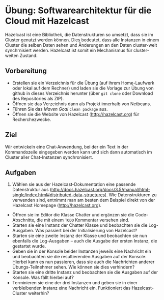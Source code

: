 # Übung: Softwarearchitektur für die Cloud mit Hazelcast
Hazelcast ist eine Bibliothek, die Datenstrukturen so umsetzt, dass sie im Cluster
genutzt werden können. Dies bedeutet, dass alle Instanzen in einem Cluster die selben Daten sehen und Änderungen an den Daten cluster-weit synchrnisiert werden. Hazelcast ist somit ein Mechanismus für cluster-weiten Zustand.  

## Vorbereitung
* Erstellen sie ein Verzeichnis für die Übung (auf ihrem Home-Laufwerk oder lokal auf dem Rechner) und laden sie die Vorlage zur Übung von github in dieses Verzeichnis herunter (über `git clone` oder Download des Repositories als ZIP).
* Öffnen sie das Verzeichnis dann als Projekt innerhalb von Netbeans.
* Führen Sie das *Maven Goal* `clean package` aus.
* Öffnen sie die Website von Hazelcast (http://hazelcast.org) für Recherchezwecke.

## Ziel
Wir entwickeln eine Chat-Anwendung, bei der ein Text in der Kommandozeile eingegeben werden kann und sich dann automatisch im Cluster aller Chat-Instanzen synchronisiert.

## Aufgaben
1. Wählen sie aus der Hazelcast-Dokumentation eine passende Datenstruktur aus (http://docs.hazelcast.org/docs/3.5/manual/html-single/index.html#distributed-data-structures). Wie Datenstrukturen zu verwenden sind, entnimmt man am besten dem Beispiel direkt von der Hazelcast Homepage (http://hazelcast.org).
*	Öffnen sie im Editor die Klasse Chatter und ergänzen sie die Code-Abschnitte, die mit einem `TODO` Kommentar versehen sind.
*	Starten sie eine Instanz der Chatter Klasse und beobachten sie die Log-Ausgaben. Was passiert bei der Initialisierung von Hazelcast?
*	Starten sie eine zweite Instanz der Klasse und beobachten sie nun ebenfalls die Log-Ausgaben – auch die Ausgabe der ersten Instanz, die gestartet wurde.
*	Geben sie in der Konsole beider Instanzen jeweils eine Nachricht ein und beobachten sie die resultierenden Ausgaben auf der Konsole. Hierbei kann es nun passieren, dass sie auch die Nachrichten anderer Übungs-Teilnehmer sehen. Wie können sie dies verhindern?
*	Starten sie eine dritte Instanz und beobachten sie die Ausgaben auf der Konsole. Was fällt hierbei auf?
* Terminieren sie eine der drei Instanzen und geben sie in einer verbleibenden Instanz eine Nachricht ein. Funktioniert das Hazelcast-Cluster weiterhin?
